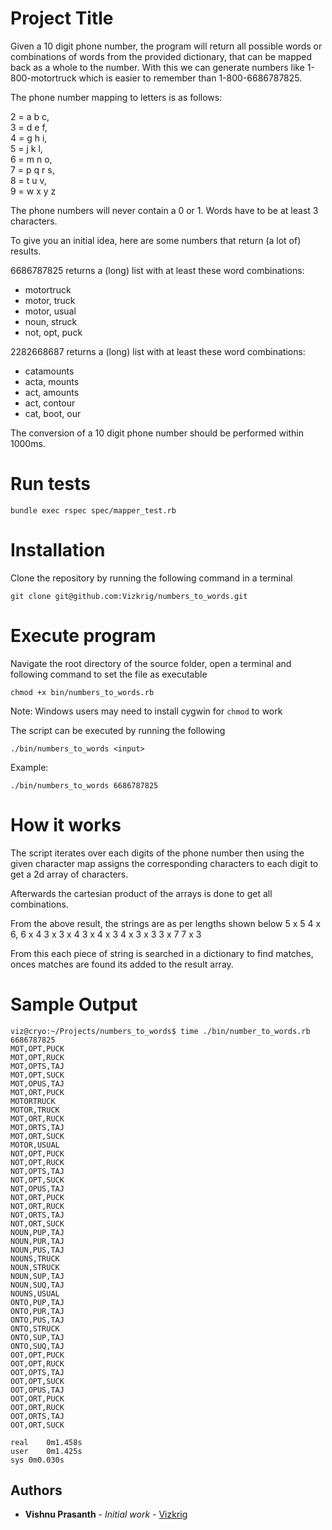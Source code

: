 # Project Title

Given a 10 digit phone number, the program will return all possible words or combinations of words from the provided dictionary, that can be mapped back as a whole to the number. With this we can generate numbers like 1-800-motortruck which is easier to remember than 1-800-6686787825.

The phone number mapping to letters is as follows:

2 = a b c,  
3 = d e f,  
4 = g h i,  
5 = j k l,  
6 = m n o,  
7 = p q r s,  
8 = t u v,  
9 = w x y z  

The phone numbers will never contain a 0 or 1. 
Words have to be at least 3 characters.

To give you an initial idea, here are some numbers that return (a lot of) results.

6686787825 returns a (long) list with at least these word combinations:

* motortruck
* motor, truck
* motor, usual
* noun, struck
* not, opt, puck
 
2282668687 returns a (long) list with at least these word combinations:

* catamounts
* acta, mounts
* act, amounts
* act, contour
* cat, boot, our

The conversion of a 10 digit phone number should be performed within 1000ms.
# Run tests
```
bundle exec rspec spec/mapper_test.rb
```

# Installation

Clone the repository by running the following command in a terminal

```
git clone git@github.com:Vizkrig/numbers_to_words.git
```

# Execute program
Navigate the root directory of the source folder, open a terminal and following command to set the file as executable

```
chmod +x bin/numbers_to_words.rb
```

Note: Windows users may need to install cygwin for `chmod` to work

The script can be executed by running the following
```
./bin/numbers_to_words <input>
```

Example: 
```
./bin/numbers_to_words 6686787825
```

# How it works

The script iterates over each digits of the phone number then using the given character map assigns the corresponding characters to each digit to get a 2d array of characters.

Afterwards the cartesian product of the arrays is done to get all combinations.

From the above result, the strings are as per lengths shown below
5 x 5
4 x 6, 6 x 4
3 x 3 x 4
3 x 4 x 3
4 x 3 x 3
3 x 7
7 x 3

From this each piece of string is searched in a dictionary to find matches, onces matches are found its added to the result array.

# Sample Output

```
viz@cryo:~/Projects/numbers_to_words$ time ./bin/number_to_words.rb 6686787825
MOT,OPT,PUCK
MOT,OPT,RUCK
MOT,OPTS,TAJ
MOT,OPT,SUCK
MOT,OPUS,TAJ
MOT,ORT,PUCK
MOTORTRUCK
MOTOR,TRUCK
MOT,ORT,RUCK
MOT,ORTS,TAJ
MOT,ORT,SUCK
MOTOR,USUAL
NOT,OPT,PUCK
NOT,OPT,RUCK
NOT,OPTS,TAJ
NOT,OPT,SUCK
NOT,OPUS,TAJ
NOT,ORT,PUCK
NOT,ORT,RUCK
NOT,ORTS,TAJ
NOT,ORT,SUCK
NOUN,PUP,TAJ
NOUN,PUR,TAJ
NOUN,PUS,TAJ
NOUNS,TRUCK
NOUN,STRUCK
NOUN,SUP,TAJ
NOUN,SUQ,TAJ
NOUNS,USUAL
ONTO,PUP,TAJ
ONTO,PUR,TAJ
ONTO,PUS,TAJ
ONTO,STRUCK
ONTO,SUP,TAJ
ONTO,SUQ,TAJ
OOT,OPT,PUCK
OOT,OPT,RUCK
OOT,OPTS,TAJ
OOT,OPT,SUCK
OOT,OPUS,TAJ
OOT,ORT,PUCK
OOT,ORT,RUCK
OOT,ORTS,TAJ
OOT,ORT,SUCK

real	0m1.458s
user	0m1.425s
sys	0m0.030s

```

## Authors

* **Vishnu Prasanth** - *Initial work* - [Vizkrig](https://github.com/Vizkrig)
